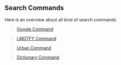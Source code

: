 ## Search Commands

Here is an overview about all kind of search commands

>[Google Command](./google.md)

>[LMGTFY Command](./lmgtfy.md)

>[Urban Command](./urban.md)

>[Dictionary Command](./dictionary.md)

<CustomLayout/>